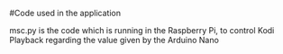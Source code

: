 #Code used in the application

msc.py is the code which is running in the Raspberry Pi, to control Kodi Playback regarding the value given by the Arduino Nano
